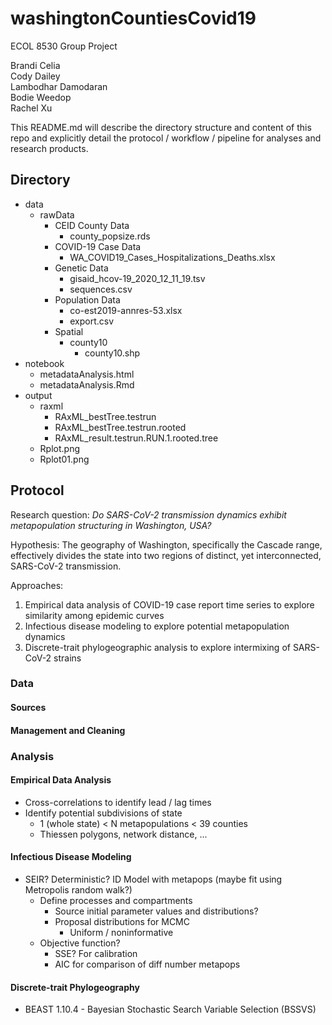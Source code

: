 # washingtonCountiesCovid19

ECOL 8530 Group Project

Brandi Celia  
Cody Dailey  
Lambodhar Damodaran  
Bodie Weedop  
Rachel Xu  


This README.md will describe the directory structure and content of this repo and explicitly detail the protocol / workflow / pipeline for analyses and research products. 


## Directory
- data
  + rawData
    + CEID County Data
      + county_popsize.rds
    + COVID-19 Case Data
      + WA_COVID19_Cases_Hospitalizations_Deaths.xlsx
    + Genetic Data
      + gisaid_hcov-19_2020_12_11_19.tsv
      + sequences.csv
    + Population Data
      + co-est2019-annres-53.xlsx
      + export.csv
    + Spatial
      + county10
        + county10.shp
- notebook
  + metadataAnalysis.html
  + metadataAnalysis.Rmd
- output
  + raxml
    + RAxML_bestTree.testrun
    + RAxML_bestTree.testrun.rooted
    + RAxML_result.testrun.RUN.1.rooted.tree
  + Rplot.png
  + Rplot01.png
  
  
  

## Protocol

Research question: *Do SARS-CoV-2 transmission dynamics exhibit metapopulation structuring in Washington, USA?*

Hypothesis: The geography of Washington, specifically the Cascade range, effectively divides the state into two regions of distinct, yet interconnected, SARS-CoV-2 transmission. 
  
Approaches: 
1. Empirical data analysis of COVID-19 case report time series to explore similarity among epidemic curves
2. Infectious disease modeling to explore potential metapopulation dynamics
3. Discrete-trait phylogeographic analysis to explore intermixing of SARS-CoV-2 strains



### Data

#### Sources


#### Management and Cleaning


### Analysis

#### Empirical Data Analysis
- Cross-correlations to identify lead / lag times
- Identify potential subdivisions of state
  + 1 (whole state) < N metapopulations < 39 counties
  + Thiessen polygons, network distance, ...
  

#### Infectious Disease Modeling

- SEIR? Deterministic? ID Model with metapops (maybe fit using Metropolis random walk?)
    + Define processes and compartments
      + Source initial parameter values and distributions?
      + Proposal distributions for MCMC
        + Uniform / noninformative
    + Objective function? 
      + SSE? For calibration
      + AIC for comparison of diff number metapops
      
      
#### Discrete-trait Phylogeography

- BEAST 1.10.4  - Bayesian Stochastic Search Variable Selection (BSSVS) 

